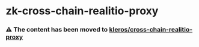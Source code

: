 # zk-cross-chain-realitio-proxy

### ⚠️ The content has been moved to [kleros/cross-chain-realitio-proxy](https://github.com/kleros/cross-chain-realitio-proxy)
